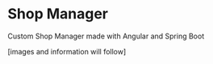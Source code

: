 # Shop Manager
Custom Shop Manager made with Angular and Spring Boot

[images and information will follow]
